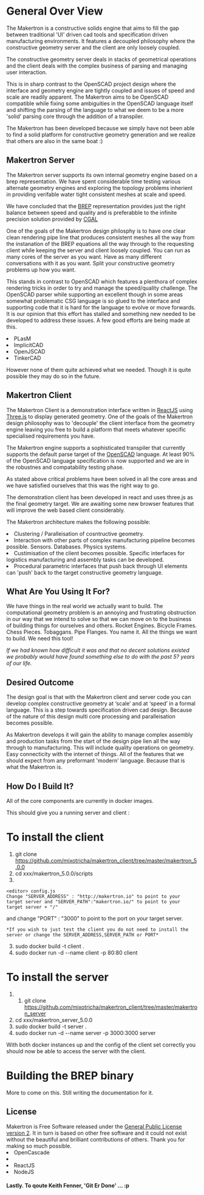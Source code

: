 
<h1>General Over View</h1>

The Makertron is a constructive solids engine that aims to fill the gap between traditional 'UI' driven cad tools and specification driven manufacturing environments. It features a decoupled philosophy where the constructive geometry server and the client are only loosely coupled. 

The constructive geometry server deals in stacks of geometrical operations and the client deals with the complex business of parsing and managing user interaction. 

This is in sharp contrast to the OpenSCAD project design where the interface and geometry engine are tightly coupled and issues of speed and scale are readily apparent. The Makertron aims to be OpenSCAD compatible while fixing some ambiguities in the OpenSCAD language itself and shifting the parsing of the language to what we deem to be a more 'solid' parsing core through the addition of a transpiler. 

The Makertron has been developed because we simply have not been able to find a solid platform for constructive geometry generation and we realize that others are also in the same boat :) 


<h2>Makertron Server</h2> 

The Makertron server supports its own internal geometry engine based on a brep representation. We have spent considerable time testing various alternate geometry engines and exploring the topology problems inherient in providing verifable water tight consistent meshes at scale and speed. 

We have concluded that the <a href="https://www.opencascade.com/doc/occt-6.7.0/overview/html/occt_brep_format.html">BREP</a> representation 
provides just the right balance between speed and quality and is preferabble to the infinite precision solution provided by <a href="http://www.cgal.org/">CGAL</a> 

One of the goals of the Makertron design philosphy is to have one clear clean rendering pipe line that produces consistent meshes all the way from the instanation of the BREP equations all the way through to the requesting client while keeping the server and client loosely coupled. You can run as many cores of the server as you want. Have as many different conversations with it as you want. Split your constructive geometry problems up how you want. 

This stands in contrast to OpenSCAD which features a plenthora of complex rendering tricks in order to try and manage the speed/quality challenge. The OpenSCAD parser while supporting an excellent though in some areas somewhat problematic CSG language is so glued to the interface and supporting code that it is hard for the language to evolve or move forwards. It is our opinion that this effort has stalled and something new needed to be developed to address these issues. A few good efforts are being made at this. 

<li>PLasM</li>
<li>ImplicitCAD</li>
<li>OpenJSCAD</li>
<li>TinkerCAD</li>

However none of them quite achieved what we needed. Though it is quite possible they may do so in the future.
 
<h2>Makertron Client</h2> 

The Makertron Client is a demonstration interface written in <a href="https://facebook.github.io/react/">ReactJS</a> using <a href="Three.js.org">Three.js</a> to display generated geometry. One of the goals of the Makertron design philosophy was to 'decouple' the client interface from the geometry engine leaving you free to build a platform that meets whatever specific specialised requirements you have. 

The Makertron engine supports a sophisticated transpiler that currently supports the default parse target of the <a href="http://www.openscad.org">OpenSCAD</a> language. At least 90% of the OpenSCAD language specification is now supported and we are in the robustnes and compatability testing phase. 

As stated above critical problems have been solved in all the core areas and we have satisfied ourselves that this was the right way to go. 

The demonstration client has been developed in react and uses three.js as the final geometry target. We are awaiting some new browser features that will improve the web based client considerably. 

The Makertron architecture makes the following possible: 

<li>Clustering / Paralleisation of cosntructive geometry.</li> 
<li>Interaction with other parts of complex manufacturing pipeline becomes possible. Sensors. Databases. Physics systems.</li> 
<li>Custimisation of the client becomes possible. Specific interfaces for logistics manufacturing and assembly tasks can be developed.</li> 
<li>Procedural parametric interfaces that push back through UI elements can 'push' back to the target constructive geometry language.</li>

<h2>What Are You Using It For?</h2>

We have things in the real world we actually want to build. The computational geometry problem is an annoying and frustrating obstruction in our way that we intend to solve so that we can move on to the business of building things for ourselves and others. Rocket Engines. Bicycle Frames. Chess Pieces. Tobaggans. Pipe Flanges. You name it. All the things we want to build. We need this tool! 

<i>If we had known how difficult it was and that no decent solutions existed we probably would have found something else to do with the past 5? years of our life.</i> 

<h2>Desired Outcome</h2> 

The design goal is that with the Makertron client and server code you can develop complex constructive geometry at ‘scale’ and at ‘speed’ in a formal language. This is a step towards specification driven cad design. Because of the nature of this design multi core processing and paralleisation becomes possible. 

As Makertron develops it will gain the ability to manage complex assembly and production tasks from the start of the design pipe lien all the way through to manufacturing. This will include quality operations on geometry. Easy connecticity with the internet of things. All of the features that we should expect from any preformant 'modern' language. Because that is what the Makertron is. 


<h2>How Do I Build It?</h2>
All of the core components are currently in docker images. 

This should give you a running server and client :

# To install the client 

1. git clone https://github.com/mixotricha/makertron_client/tree/master/makertron_5.0.0 
2. cd xxx/makertron_5.0.0/scripts 
3. 

	<editor> config.js
	Change "SERVER_ADDRESS" : "http://makertron.io" to point to your target server and "SERVER_PATH":"makertron.io/" to point to your target server + "/"
and change "PORT" : "3000" to point to the port on your target server. 

	*If you wish to just test the client you do not need to install the server or change the SERVER_ADDRESS,SERVER_PATH or PORT* 

3. sudo docker build -t client . 
4. sudo docker run -d --name client -p 80:80 client 

# To install the server 

1. 1. git clone https://github.com/mixotricha/makertron_client/tree/master/makertron_server
2. cd xxx/makertron_server_5.0.0 
3. sudo docker build -t server . 
4. sudo docker run -d --name server -p 3000:3000 server 

With both docker instances up and the config of the client set correctly you should now be able to access the server with the client. 

# Building the BREP binary 

More to come on this. Still writing the documentation for it. 

<h2>License</h2>
 Makertron is Free Software released under the <a href="http://www.gnu.org/licenses/gpl-2.0.html">General Public License version 2</a>. It in turn is based on other free software and it could not exist without the beautiful and brilliant contributions of others. Thank you for making so much possible. 

<li>OpenCascade<li>
<li>ReactJS</li>
<li>NodeJS</li> 


<h4>Lastly. To qoute Keith Fenner, 'Git Er Done' ... :p</h4>



